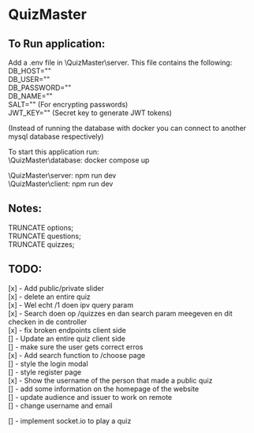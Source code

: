 # QuizMaster
## To Run application:
Add a .env file in \QuizMaster\server. This file contains the following:  
DB_HOST=""  
DB_USER=""  
DB_PASSWORD=""  
DB_NAME=""  
SALT="" (For encrypting passwords)  
JWT_KEY="" (Secret key to generate JWT tokens)  

(Instead of running the database with docker you can connect to another mysql database respectively)

To start this application run:  
\QuizMaster\database: docker compose up   
  
\QuizMaster\server: npm run dev  
\QuizMaster\client: npm run dev  

## Notes:
TRUNCATE options;  
TRUNCATE questions;  
TRUNCATE quizzes; 

## TODO:
[x] - Add public/private slider  
[x] - delete an entire quiz  
[x] - Wel echt /1 doen ipv query param  
[x] - Search doen op /quizzes en dan search param meegeven en dit checken in de controller  
[x] - fix broken endpoints client side  
[] - Update an entire quiz client side  
[] - make sure the user gets correct erros    
[x] - Add search function to /choose page  
[] - style the login modal  
[] - style register page  
[x] - Show the username of the person that made a public quiz     
[] - add some information on the homepage of the website   
[] - update audience and issuer to work on remote  
[] - change username and email    

[] - implement socket.io to play a quiz  
 
